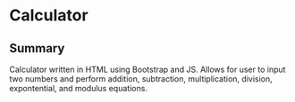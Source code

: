 # Calculator
## Summary
Calculator written in HTML using Bootstrap and JS. Allows for user to input two numbers and perform addition, subtraction, 
multiplication, division, expontential, and modulus equations. 
